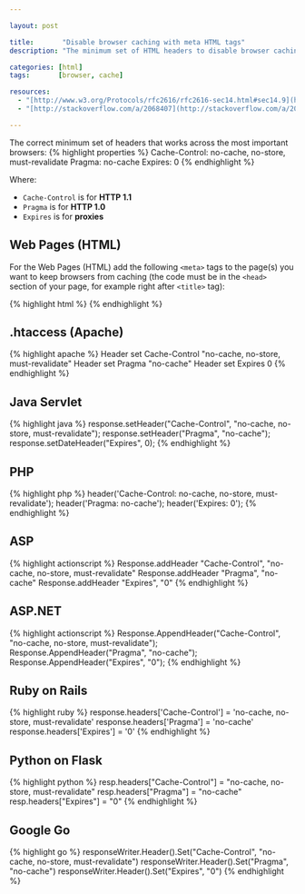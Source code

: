 ```yaml
---

layout: post

title:       "Disable browser caching with meta HTML tags"
description: "The minimum set of HTML headers to disable browser caching that works across the most important browsers: Cache-Control, Pragma, Expires."

categories: [html]
tags:       [browser, cache]

resources:
  - "[http://www.w3.org/Protocols/rfc2616/rfc2616-sec14.html#sec14.9](http://www.w3.org/Protocols/rfc2616/rfc2616-sec14.html#sec14.9)"
  - "[http://stackoverflow.com/a/2068407](http://stackoverflow.com/a/2068407)"

---
```



The correct minimum set of headers that works across the most important browsers:
{% highlight properties %}
Cache-Control: no-cache, no-store, must-revalidate
Pragma: no-cache
Expires: 0
{% endhighlight %}

Where:
- `Cache-Control` is for <strong>HTTP 1.1</strong>
- `Pragma` is for <strong>HTTP 1.0</strong>
- `Expires` is for <strong>proxies</strong>


## Web Pages (HTML)

For the Web Pages (HTML) add the following `<meta>` tags to the page(s) you want
to keep browsers from caching (the code must be in the `<head>` section of your page,
for example right after `<title>` tag):

{% highlight html %}
<meta http-equiv="Cache-Control" content="no-cache, no-store, must-revalidate" />
<meta http-equiv="Pragma" content="no-cache" />
<meta http-equiv="Expires" content="0" />
{% endhighlight %}


## .htaccess (Apache)

{% highlight apache %}
<IfModule mod_headers.c>
  Header set Cache-Control "no-cache, no-store, must-revalidate"
  Header set Pragma "no-cache"
  Header set Expires 0
</IfModule>
{% endhighlight %}


## Java Servlet

{% highlight java %}
response.setHeader("Cache-Control", "no-cache, no-store, must-revalidate");
response.setHeader("Pragma", "no-cache");
response.setDateHeader("Expires", 0);
{% endhighlight %}


## PHP

{% highlight php %}
header('Cache-Control: no-cache, no-store, must-revalidate');
header('Pragma: no-cache');
header('Expires: 0');
{% endhighlight %}


## ASP

{% highlight actionscript %}
Response.addHeader "Cache-Control", "no-cache, no-store, must-revalidate"
Response.addHeader "Pragma", "no-cache"
Response.addHeader "Expires", "0"
{% endhighlight %}

## ASP.NET

{% highlight actionscript %}
Response.AppendHeader("Cache-Control", "no-cache, no-store, must-revalidate");
Response.AppendHeader("Pragma", "no-cache");
Response.AppendHeader("Expires", "0");
{% endhighlight %}

## Ruby on Rails

{% highlight ruby %}
response.headers['Cache-Control'] = 'no-cache, no-store, must-revalidate'
response.headers['Pragma'] = 'no-cache'
response.headers['Expires'] = '0'
{% endhighlight %}

## Python on Flask

{% highlight python %}
resp.headers["Cache-Control"] = "no-cache, no-store, must-revalidate"
resp.headers["Pragma"] = "no-cache"
resp.headers["Expires"] = "0"
{% endhighlight %}

## Google Go

{% highlight go %}
responseWriter.Header().Set("Cache-Control", "no-cache, no-store, must-revalidate")
responseWriter.Header().Set("Pragma", "no-cache")
responseWriter.Header().Set("Expires", "0")
{% endhighlight %}
